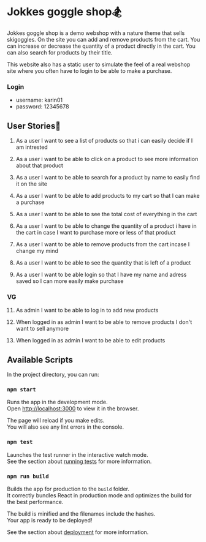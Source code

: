 # Jokkes goggle shop🏂

Jokkes goggle shop is a demo webshop with a nature theme that sells skigoggles. On the site you can add and remove products from the cart. You can increase or decrease the quantity of a product directly in the cart. You can also search for products by their title. 

This website also has a static user to simulate the feel of a real webshop site where you often have to login to be able to make a purchase.

### Login
- username: karin01 
- password: 12345678

## User Stories📜
1. As a user I want to see a list of products so that i can easily decide if I am intrested

2. As a user i want to be able to click on a product to see more information about that product

3. As a user I want to be able to search for a product by name to easily find it on the site

4. As a user I want to be able to add products to my cart so that I can make a purchase

5. As a user I want to be able to see the total cost of everything in the cart

6. As a user I want to be able to change the quantity of a product i have in the cart in case I want to purchase more or less of that product

7. As a user I want to be able to remove products from the cart incase I change my mind

8. As a user I want to be able to see the quantity that is left of a product

9. As a user I want to be able login so that I have my name and adress saved so I can more easily make purchase

### VG
11. As admin I want to be able to log in to add new products

12. When logged in as admin I want to be able to remove products I don't want to sell anymore

13. When logged in as admin I want to be able to edit products

## Available Scripts

In the project directory, you can run:

### `npm start`

Runs the app in the development mode.\
Open [http://localhost:3000](http://localhost:3000) to view it in the browser.

The page will reload if you make edits.\
You will also see any lint errors in the console.

### `npm test`

Launches the test runner in the interactive watch mode.\
See the section about [running tests](https://facebook.github.io/create-react-app/docs/running-tests) for more information.

### `npm run build`

Builds the app for production to the `build` folder.\
It correctly bundles React in production mode and optimizes the build for the best performance.

The build is minified and the filenames include the hashes.\
Your app is ready to be deployed!

See the section about [deployment](https://facebook.github.io/create-react-app/docs/deployment) for more information.

